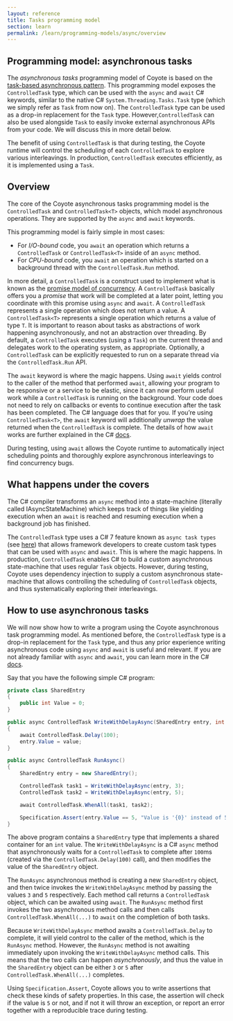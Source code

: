 ```yaml
---
layout: reference
title: Tasks programming model
section: learn
permalink: /learn/programming-models/async/overview
---
```


## Programming model: asynchronous tasks

The _asynchronous tasks_ programming model of Coyote is based on the [task-based asynchronous pattern](https://docs.microsoft.com/en-us/dotnet/standard/asynchronous-programming-patterns/task-based-asynchronous-pattern-tap).
This programming model exposes the `ControlledTask` type, which can be used with the `async` and
`await` C# keywords, similar to the native C# `System.Threading.Tasks.Task` type (which we simply refer
as `Task` from now on). The `ControlledTask` type can be used as a drop-in replacement for the `Task`
type. However,`ControlledTask` can also be used alongside `Task` to easily invoke external asynchronous
APIs from your code. We will discuss this in more detail below.

The benefit of using `ControlledTask` is that during testing, the Coyote runtime will control the
scheduling of each `ControlledTask` to explore various interleavings. In production, `ControlledTask`
executes efficiently, as it is implemented using a `Task`.

## Overview

The core of the Coyote asynchronous tasks programming model is the `ControlledTask` and
`ControlledTask<T>` objects, which model asynchronous operations. They are supported by the
`async` and `await` keywords.

This programming model is fairly simple in most cases:
- For _I/O-bound_ code, you `await` an operation which returns a `ControlledTask` or
`ControlledTask<T>` inside of an `async` method.
- For _CPU-bound_ code, you `await` an operation which is started on a background thread with the
`ControlledTask.Run` method.

In more detail, a `ControlledTask` is a construct used to implement what is known as the
[promise model of concurrency](https://en.wikipedia.org/wiki/Futures_and_promises). A `ControlledTask`
basically offers you a _promise_ that work will be completed at a later point, letting you coordinate
with this promise using `async` and `await`. A `ControlledTask` represents a single operation which
does not return a value. A `ControlledTask<T>` represents a single operation which returns a value of
type `T`. It is important to reason about tasks as abstractions of work happening asynchronously, and
not an abstraction over threading. By default, a `ControlledTask` executes (using a `Task`) on the
current thread and delegates work to the operating system, as appropriate. Optionally, a
`ControlledTask` can be explicitly requested to run on a separate thread via the
`ControlledTask.Run` API.

The `await` keyword is where the magic happens. Using `await` yields control to the caller of the
method that performed `await`, allowing your program to be responsive or a service to be elastic, since
it can now perform useful work while a `ControlledTask` is running on the background. Your code does
not need to rely on callbacks or events to continue execution after the task has been completed. The C#
language does that for you. If you’re using `ControlledTask<T>`, the `await` keyword will additionally
_unwrap_ the value returned when the `ControlledTask` is complete. The details of how `await` works are
further explained in the C# [docs](https://docs.microsoft.com/en-us/dotnet/standard/asynchronous-programming-patterns/task-based-asynchronous-pattern-tap).

During testing, using `await` allows the Coyote runtime to automatically inject scheduling points and
thoroughly explore asynchronous interleavings to find concurrency bugs.

## What happens under the covers

The C# compiler transforms an `async` method into a state-machine (literally called IAsyncStateMachine)
which keeps track of things like yielding execution when an `await` is reached and resuming execution
when a background job has finished.

The `ControlledTask` type uses a C# 7 feature known as `async task types`
(see [here](https://github.com/dotnet/roslyn/blob/master/docs/features/task-types.md)) that allows
framework developers to create custom task types that can be used with `async` and `await`. This is
where the magic happens. In production, `ControlledTask` enables C# to build a custom asynchronous
state-machine that uses regular `Task` objects. However, during testing, Coyote uses dependency
injection to supply a custom asynchronous state-machine that allows controlling the scheduling of
`ControlledTask` objects, and thus systematically exploring their interleavings.

## How to use asynchronous tasks

We will now show how to write a program using the Coyote asynchronous task programming model. As
mentioned before, the `ControlledTask` type is a drop-in replacement for the `Task` type, and thus any
prior experience writing asynchronous code using `async` and `await` is useful and relevant. If you are
not already familiar with `async` and `await`, you can learn more in the C#
[docs](https://docs.microsoft.com/en-us/dotnet/standard/async-in-depth).

Say that you have the following simple C# program:

```c#
private class SharedEntry
{
    public int Value = 0;
}

public async ControlledTask WriteWithDelayAsync(SharedEntry entry, int value)
{
    await ControlledTask.Delay(100);
    entry.Value = value;
}

public async ControlledTask RunAsync()
{
    SharedEntry entry = new SharedEntry();

    ControlledTask task1 = WriteWithDelayAsync(entry, 3);
    ControlledTask task2 = WriteWithDelayAsync(entry, 5);

    await ControlledTask.WhenAll(task1, task2);

    Specification.Assert(entry.Value == 5, "Value is '{0}' instead of 5.", entry.Value);
}
```

The above program contains a `SharedEntry` type that implements a shared container for an `int` value.
The `WriteWithDelayAsync` is a C# `async` method that asynchronously waits for a `ControlledTask` to
complete after `100`ms (created via the `ControlledTask.Delay(100)` call), and then modifies the value
of the `SharedEntry` object.

The `RunAsync` asynchronous method is creating a new `SharedEntry` object, and then twice invokes the
`WriteWithDelayAsync` method by passing the values `3` and `5` respectively. Each method call returns a
`ControlledTask` object, which can be awaited using `await`. The `RunAsync` method first invokes the
two asynchronous method calls and then calls `ControlledTask.WhenAll(...)` to `await` on the completion
of both tasks.

Because `WriteWithDelayAsync` method awaits a `ControlledTask.Delay` to complete, it will yield control
to the caller of the method, which is the `RunAsync` method. However, the `RunAsync` method is not
awaiting immediately upon invoking the `WriteWithDelayAsync` method calls. This means that the two
calls can happen _asynchronously_, and thus the value in the `SharedEntry` object can be either `3` or
`5` after `ControlledTask.WhenAll(...)` completes.

Using `Specification.Assert`, Coyote allows you to write assertions that check these kinds of safety
properties. In this case, the assertion will check if the value is `5` or not, and if not it will throw
an exception, or report an error together with a reproducible trace during testing.
